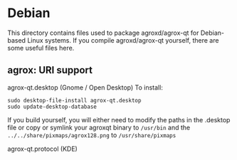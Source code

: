 
Debian
====================
This directory contains files used to package agroxd/agrox-qt
for Debian-based Linux systems. If you compile agroxd/agrox-qt yourself, there are some useful files here.

## agrox: URI support ##


agrox-qt.desktop  (Gnome / Open Desktop)
To install:

	sudo desktop-file-install agrox-qt.desktop
	sudo update-desktop-database

If you build yourself, you will either need to modify the paths in
the .desktop file or copy or symlink your agroxqt binary to `/usr/bin`
and the `../../share/pixmaps/agrox128.png` to `/usr/share/pixmaps`

agrox-qt.protocol (KDE)

